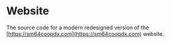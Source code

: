 # Website
The source code for a modern redesigned version of the [https://sm64coopdx.com](https://sm64coopdx.com) website.